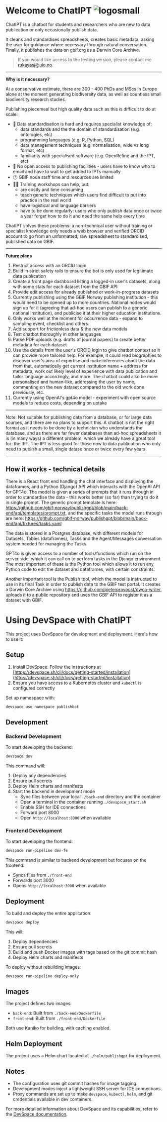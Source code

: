 # Welcome to ChatIPT ![logosmall](https://github.com/user-attachments/assets/9aded457-b39e-41dc-bad6-92a9258ac563)



ChatIPT is a chatbot for students and researchers who are new to data publication or only occasionally publish data.

It cleans and standardises spreadsheets, creates basic metadata, asking the user for guidance where necessary through natural conversation. Finally, it publishes the data on gbif.org as a Darwin Core Archive.

> If you would like access to the testing version, please contact me rukayasj@uio.no.

* * *

**Why is it necessary?**

At a conservative estimate, there are 300 - 400 PhDs and MScs in Europe alone at the moment generating biodiversity data, as well as countless small biodiversity research studies.

Publishing piecemeal but high quality data such as this is difficult to do at scale:

*   🤔 Data standardisation is hard and requires specialist knowledge of:
    *   data standards and the the domain of standardisation (e.g. ontologies, etc)
    *   programming languages (e.g. R, Python, SQL)
    *   data management techniques (e.g. normalisation, wide vs long format, etc)
    *   familiarity with specialised software (e.g. OpenRefine and the IPT, etc)
*   📨 No open access to publishing facilities - users have to know who to email and have to wait to get added to IPTs manually
*   🕐 GBIF node staff time and resources are limited
*   🧑‍🎓 Training workshops can help, but:
    *   are costly and time consuming
    *   teach generic techniques which users find difficult to put into practice in the real world
    *   have logistical and language barriers
    *   have to be done regularly: users who only publish data once or twice a year forget how to do it and need the same help every time

ChatIPT solves these problems: a non-technical user without training or specialist knowledge only needs a web browser and verified ORCID account to go from an unformatted, raw spreadsheet to standardised, published data on GBIF.

* * *

**Future plans**

1.  Restrict access with an ORCID login
2.  Build in strict safety rails to ensure the bot is only used for legitimate data publication
3.  Create a front page dashboard listing a logged-in user's datasets, along with some stats for each dataset from the GBIF API
4.  Provide edit access for already published or work-in-progress datasets
5.  Currently publishing using the GBIF Norway publishing institution - this would need to be opened up to more countries. National nodes would sign up for it (agreeing that ad-hoc users can publish to a generic national institution), and publicise it at their higher education institutions.
6.  Only works well at the moment for occurrence data - expand to sampling event, checklist and others.
7.  Add support for frictionless data & the new data models
8.  Test chatbot thoroughly in other languages
9.  Parse PDF uploads (e.g. drafts of journal papers) to create better metadata for each dataset
10.  Use the details from the user's ORCID login to give chatbot context so it can provide more tailored help. For example, it could read biographies to discover user's area of expertise and make inferences about the data from that, automatically get current institution name + address for metadata, work out likely level of experience with data publication and tailor language accordingly, and more. The chatbot could also be more personalised and human-like, addressing the user by name, commenting on the new dataset compared to the old work done previously, etc.
11.  Currently using OpenAI's gpt4o model - experiment with open source models to reduce costs, depending on uptake
* * *
Note: Not suitable for publishing data from a database, or for large data sources, and there are no plans to support this. A chatbot is not the right format as it needs to be done by a technician who understands the database, and as there are far fewer databases than ad-hoc spreadsheets it is (in many ways) a different problem, which we already have a great tool for: the IPT. The IPT is less good for those new to data publication who only need to publish a small, single datase once or twice every few years.

* * *
## How it works - technical details

There is a React front end handling the chat interface and displaying the dataframes, and a Python (Django) API which interacts with the OpenAI API for GPT4o. The model is given a series of prompts that it runs through in order to standardise the data - this works better (so far) than trying to do it in single prompt. The generic prompt template is here: https://github.com/gbif-norway/publishgpt/blob/main/back-end/api/templates/prompt.txt, and the specific tasks the model runs through are here: https://github.com/gbif-norway/publishgpt/blob/main/back-end/api/fixtures/tasks.yaml

The data is stored in a Postgres database, with different models for Datasets, Tables (dataframes), Tasks and the Agent/Messages conversation system needed for managing the Tasks.

GPT4o is given access to a number of tools/functions which run on the server side, which it can call on to perform tasks in the Django environment. The most important of these is the Python tool which allows it to run any Python code to edit the dataset and dataframes, with certain constraints.

Another important tool is the Publish tool, which the model is instructed to use in its final Task in order to publish data to the GBIF test portal. It creates a Darwin Core Archive using https://github.com/pieterprovoost/dwca-writer, uploads it to a public repository and uses the GBIF API to register it as a dataset with GBIF.

# Using DevSpace with ChatIPT

This project uses DevSpace for development and deployment. Here's how to use it:

## Setup

1. Install DevSpace: Follow the instructions at [https://devspace.sh/cli/docs/getting-started/installation](https://devspace.sh/cli/docs/getting-started/installation)
2. Ensure you have access to a Kubernetes cluster and `kubectl` is configured correctly

Set up namespace with:
```bash
devspace use namespace publishbot
```

## Development

### Backend Development

To start developing the backend:

```bash
devspace dev
```

This command will:
1. Deploy any dependencies
2. Ensure pull secrets
3. Deploy Helm charts and manifests
4. Start the backend in development mode
   - Sync files between your local `./back-end` directory and the container
   - Open a terminal in the container running `./devspace_start.sh`
   - Enable SSH for IDE connections
   - Forward port 8000
   - Open `http://localhost:8000` when available

### Frontend Development

To start developing the frontend:

```bash
devspace run-pipeline dev-fe
```

This command is similar to backend development but focuses on the frontend:
- Syncs files from `./front-end`
- Forwards port 3000
- Opens `http://localhost:3000` when available

## Deployment

To build and deploy the entire application:

```bash
devspace deploy
```

This will:
1. Deploy dependencies
2. Ensure pull secrets
3. Build and push Docker images with tags based on the git commit hash
4. Deploy Helm charts and manifests

To deploy without rebuilding images:

```bash
devspace run-pipeline deploy-only
```

## Images

The project defines two images:
- `back-end`: Built from `./back-end/Dockerfile`
- `front-end`: Built from `./front-end/Dockerfile`

Both use Kaniko for building, with caching enabled.

## Helm Deployment

The project uses a Helm chart located at `./helm/publishgpt` for deployment.


## Notes

- The configuration uses git commit hashes for image tagging.
- Development modes inject a lightweight SSH server for IDE connections.
- Proxy commands are set up to make `devspace`, `kubectl`, `helm`, and git credentials available in dev containers.

For more detailed information about DevSpace and its capabilities, refer to the [DevSpace documentation](https://devspace.sh/cli/docs/introduction).
